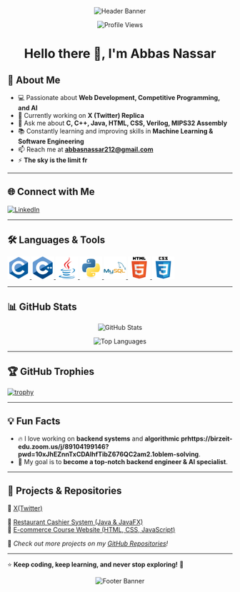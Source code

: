 <p align="center">
  <img src="https://drive.google.com/uc?export=view&id=1nuhKhia1CtB-tzlAdEMSzccOuN5Xr_uo" alt="Header Banner">
</p>


<p align="center">
  <img src="https://komarev.com/ghpvc/?username=abbasnassar&label=Profile%20views&color=0e75b6&style=flat" alt="Profile Views" />
</p>

<h1 align="center">Hello there 👋, I'm Abbas Nassar</h1>


## 🚀 About Me  
- 💻 Passionate about **Web Development, Competitive Programming, and AI**  
- 🔭 Currently working on **X (Twitter) Replica**  
- 💬 Ask me about **C, C++, Java, HTML, CSS, Verilog, MIPS32 Assembly**  
- 📚 Constantly learning and improving skills in **Machine Learning & Software Engineering**  
- 📫 Reach me at **abbasnassar212@gmail.com**  
- ⚡ **The sky is the limit fr**  

---

## 🌐 Connect with Me  
<p align="left">
  <a href="https://linkedin.com/in/abbas-nassar-581277274" target="_blank">
    <img align="center" src="https://raw.githubusercontent.com/rahuldkjain/github-profile-readme-generator/master/src/images/icons/Social/linked-in-alt.svg" alt="LinkedIn" height="40" width="50"/>
  </a>
</p>

---

## 🛠️ Languages & Tools  
<p align="left"> 
  <a href="https://www.cprogramming.com/" target="_blank"> <img src="https://raw.githubusercontent.com/devicons/devicon/master/icons/c/c-original.svg" alt="C" width="50" height="50"/> </a> 
  <a href="https://www.w3schools.com/cpp/" target="_blank"> <img src="https://raw.githubusercontent.com/devicons/devicon/master/icons/cplusplus/cplusplus-original.svg" alt="C++" width="50" height="50"/> </a> 
  <a href="https://www.java.com" target="_blank"> <img src="https://raw.githubusercontent.com/devicons/devicon/master/icons/java/java-original.svg" alt="Java" width="50" height="50"/> </a>
  <a href="https://www.python.org" target="_blank"> <img src="https://raw.githubusercontent.com/devicons/devicon/master/icons/python/python-original.svg" alt="Python" width="50" height="50"/> </a>
  <a href="https://www.mysql.com/" target="_blank"> <img src="https://raw.githubusercontent.com/devicons/devicon/master/icons/mysql/mysql-original-wordmark.svg" alt="MySQL" width="50" height="50"/> </a> 
  <a href="https://www.w3.org/html/" target="_blank"> <img src="https://raw.githubusercontent.com/devicons/devicon/master/icons/html5/html5-original-wordmark.svg" alt="HTML" width="50" height="50"/> </a> 
  <a href="https://www.w3schools.com/css/" target="_blank"> <img src="https://raw.githubusercontent.com/devicons/devicon/master/icons/css3/css3-original-wordmark.svg" alt="CSS" width="50" height="50"/> </a> 
</p>

---

## 📊 GitHub Stats  
<p align="center">
  <img src="https://github-readme-stats.vercel.app/api?username=AbbasNassar&show_icons=true&theme=radical" alt="GitHub Stats" width="450"/>
</p>

<p align="center">
  <img src="https://github-readme-stats.vercel.app/api/top-langs?username=abbasnassar&show_icons=true&locale=en&layout=compact&theme=radical" alt="Top Languages" width="450"/>
</p>

---

## 🏆 GitHub Trophies  

[![trophy](https://github-profile-trophy.vercel.app/?username=AbbasNassar&theme=onedark)](https://github.com/ryo-ma/github-profile-trophy)

---

## 💡 Fun Facts  
- 🔥 I love working on **backend systems** and **algorithmic prhttps://birzeit-edu.zoom.us/j/89104199146?pwd=10xJhEZnnTxCDAlhfTibZ676QC2am2.1oblem-solving**.  
- 🎯 My goal is to **become a top-notch backend engineer & AI specialist**.  

---

## 🎯 Projects & Repositories  

🔹 [X(Twitter)](#)

🔹 [Restaurant Cashier System (Java & JavaFX)](#)  
🔹 [E-commerce Course Website (HTML, CSS, JavaScript)](#)  

📌 *Check out more projects on my [GitHub Repositories](https://github.com/AbbasNassar?tab=repositories)!*  

---

⭐ **Keep coding, keep learning, and never stop exploring!** 🚀  

<p align="center">
  <img src="https://drive.google.com/uc?export=view&id=1wyiLgY8T1mNIbciQcnfpd1j2aScXP7P3" alt="Footer Banner">
</p>

